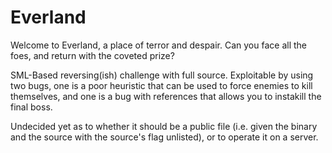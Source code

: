 # Everland

Welcome to Everland, a place of terror and despair. Can you face all the foes, and return with the coveted prize?

SML-Based reversing(ish) challenge with full source. Exploitable by using two bugs, one is a poor heuristic that can be used to force enemies to kill themselves, and one is a bug with references that allows you to instakill the final boss.

Undecided yet as to whether it should be a public file (i.e. given the binary and the source with the source's flag unlisted), or to operate it on a server.
